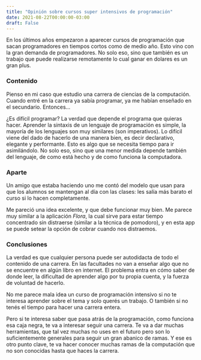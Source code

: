```yaml
---
title: "Opinión sobre cursos super intensivos de programación"
date: 2021-08-22T00:00:00-03:00
draft: False
---
```


En los últimos años empezaron a aparecer cursos de programación que sacan programadores en tiempos cortos como de medio año. 
Esto vino con la gran demanda de programadores. No solo eso, sino que también es un trabajo que puede realizarse remotamente lo cual ganar en dolares es un gran plus.

### Contenido

Pienso en mi caso que estudio una carrera de ciencias de la computación. Cuando entré en la carrera ya sabía programar, ya me habían enseñado en el secundario. Entonces...

¿Es difícil programar? La verdad que depende el programa que quieras hacer. Aprender la sintaxis de un lenguaje de programación es simple, la mayoría de los lenguajes son muy similares (son imperativos). Lo difícil viene del dado de hacerlo de una manera bien, es decir declarativo, elegante y performante. Esto es algo que se necesita tiempo para ir asimilándolo. No solo eso, sino que una menor medida depende también del lenguaje, de como está hecho y de como funciona la computadora.

### Aparte

Un amigo que estaba haciendo uno me contó del modelo que usan para que los alumnos se mantengan al día con las clases: les salía más barato el curso si lo hacen completamente.

Me pareció una idea excelente, y que debe funcionar muy bien. Me parece muy similar a la aplicación *Flora*, la cual sirve para estar tiempo concentrado sin distraerse (similar a la técnica de pomodoro), y en esta app se puede setear la opción de cobrar cuando nos distraemos.

### Conclusiones

La verdad es que cualquier persona puede ser autodidacta de todo el contenido de una carrera. En las facultades no van a enseñar algo que no se encuentre en algún libro en internet. El problema entra en cómo saber de donde leer, la dificultad de aprender algo por tu propia cuenta, y la fuerza de voluntad de hacerlo.

No me parece mala idea un curso de programación intensivo si no te interesa aprender sobre el tema y solo querés un trabajo. O también si no tenés el tiempo para hacer una carrera entera.

Pero si te interesa saber que pasa atrás de la programación, como funciona esa caja negra, te va a interesar seguir una carrera. Te va a dar muchas herramientas, que tal vez muchas no uses en el futuro pero son lo suficientemente generales para seguir un gran abanico de ramas. Y ese es otro punto clave, te va hacer conocer muchas ramas de la computación que no son conocidas hasta que haces la carrera. 